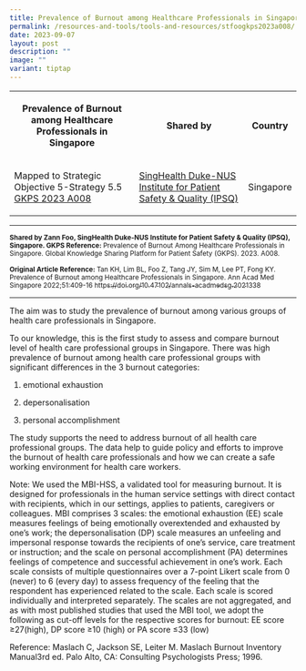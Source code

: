 ```yaml
---
title: Prevalence of Burnout among Healthcare Professionals in Singapore
permalink: /resources-and-tools/tools-and-resources/stfoogkps2023a008/
date: 2023-09-07
layout: post
description: ""
image: ""
variant: tiptap
---
```

<table>
<tbody>
<tr>
<th rowspan="1" colspan="1">
<p>Prevalence of Burnout among Healthcare Professionals in Singapore</p>
</th>
<th rowspan="1" colspan="1">
<p>Shared by</p>
</th>
<th rowspan="1" colspan="1">
<p>Country</p>
</th>
</tr>
<tr>
<td rowspan="1" colspan="1">
<p>Mapped to Strategic Objective 5-Strategy 5.5
<br><a href="/files/gkps_2023-a008.pdf" rel="noopener noreferrer nofollow" target="_blank">GKPS 2023 A008</a>
</p>
</td>
<td rowspan="1" colspan="1">
<p><a href="https://www.singhealthdukenus.com.sg/ipsq" rel="noopener noreferrer nofollow" target="_blank">SingHealth Duke-NUS Institute for Patient Safety &amp; Quality (IPSQ)</a>
</p>
</td>
<td rowspan="1" colspan="1">
<p>Singapore</p>
</td>
</tr>
</tbody>
</table>
<hr>
<p><strong><sub>Shared by Zann Foo, SingHealth Duke-NUS Institute for Patient Safety &amp; Quality (IPSQ), Singapore. GKPS Reference: </sub></strong><sub>Prevalence of Burnout Among Healthcare Professionals in Singapore. Global Knowledge Sharing Platform for Patient Safety (GKPS). 2023. A008.</sub>
</p>
<p><strong><sub>Original Article Reference: </sub></strong><sub>Tan KH, Lim BL, Foo Z, Tang JY, Sim M, Lee PT, Fong KY. Prevalence of Burnout among Healthcare Professionals in Singapore. Ann Acad Med Singapore 2022;51:409-16 </sub>
<a href="https://annals.edu.sg/prevalence-of-burnout-among-healthcare-professionals-in-singapore/" rel="noopener noreferrer nofollow" target="_blank"><sub>https://doi.org/10.47102/annals-acadmedsg.2021338</sub>
</a>
</p>
<hr>
<p>The aim was to study the prevalence of burnout among various groups of
health care professionals in Singapore.</p>
<p>To our knowledge, this is the first study to assess and compare burnout
level of health care professional groups in Singapore. There was high prevalence
of burnout among health care professional groups with significant differences
in the 3 burnout categories:</p>
<ol data-tight="true" class="tight">
<li>
<p>emotional exhaustion</p>
</li>
<li>
<p>depersonalisation</p>
</li>
<li>
<p>personal accomplishment</p>
</li>
</ol>
<p>The study supports the need to address burnout of all health care professional
groups. The data help to guide policy and efforts to improve the burnout
of health care professionals and how we can create a safe working environment
for health care workers.</p>
<p>Note: We used the MBI-HSS, a validated tool for measuring burnout. It
is designed for professionals in the human service settings with direct
contact with recipients, which in our settings, applies to patients, caregivers
or colleagues. MBI comprises 3 scales: the emotional exhaustion (EE) scale
measures feelings of being emotionally overextended and exhausted by one’s
work; the depersonalisation (DP) scale measures an unfeeling and impersonal
response towards the recipients of one’s service, care treatment or instruction;
and the scale on personal accomplishment (PA) determines feelings of competence
and successful achievement in one’s work. Each scale consists of multiple
questionnaires over a 7-point Likert scale from 0 (never) to 6 (every day)
to assess frequency of the feeling that the respondent has experienced
related to the scale. Each scale is scored individually and interpreted
separately. The scales are not aggregated, and as with most published studies
that used the MBI tool, we adopt the following as cut-off levels for the
respective scores for burnout: EE score ≥27(high), DP score ≥10 (high)
or PA score ≤33 (low)</p>
<p>Reference: Maslach C, Jackson SE, Leiter M. Maslach Burnout Inventory
Manual3rd ed. Palo Alto, CA: Consulting Psychologists Press; 1996.</p>
